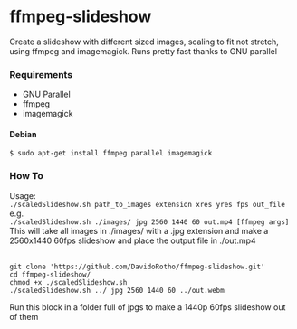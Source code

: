 # ffmpeg-slideshow
Create a slideshow with different sized images, scaling to fit not stretch, using ffmpeg and imagemagick. 
Runs pretty fast thanks to GNU parallel


### Requirements
- GNU Parallel
- ffmpeg
- imagemagick

#### Debian
`$ sudo apt-get install ffmpeg parallel imagemagick`

### How To
Usage:<br>
`./scaledSlideshow.sh path_to_images extension xres yres fps out_file`<br>
e.g.<br>
`./scaledSlideshow.sh ./images/ jpg 2560 1440 60 out.mp4 [ffmpeg args]`<br>
This will take all images in ./images/ with a .jpg extension and make a 2560x1440 60fps slideshow and place the output file in ./out.mp4<br>
<br>

```
git clone 'https://github.com/DavidoRotho/ffmpeg-slideshow.git'
cd ffmpeg-slideshow/
chmod +x ./scaledSlideshow.sh
./scaledSlideshow.sh ../ jpg 2560 1440 60 ../out.webm
```
Run this block in a folder full of jpgs to make a 1440p 60fps slideshow out of them

